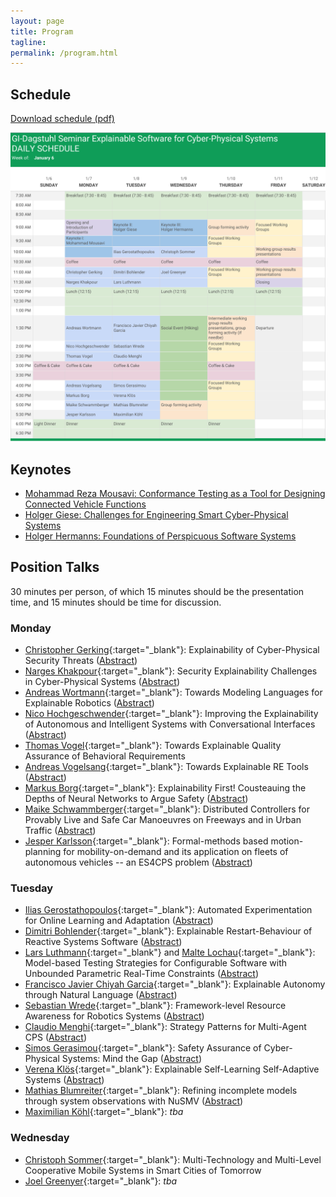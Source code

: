 ```yaml
---
layout: page
title: Program
tagline:
permalink: /program.html
---
```


## Schedule

[Download schedule (pdf)](assets/img/ES4CPS-Schedule.pdf)

<a href="assets/img/ES4CPS-Schedule.pdf">
<img src="assets/img/ES4CPS-Schedule.png"/>
</a>

## Keynotes

* [Mohammad Reza Mousavi: Conformance Testing as a Tool for Designing Connected Vehicle Functions](keynotes#mohammad-reza-mousavi--conformance-testing-as-a-tool-for-designing-connected-vehicle-functions)
* [Holger Giese: Challenges for Engineering Smart Cyber-Physical Systems](keynotes#holger-giese--challenges-for-engineering-smart-cyber-physical-systems)
* [Holger Hermanns: Foundations of Perspicuous Software Systems](keynotes#holger-hermanns--foundations-of-perspicuous-software-systems)

## Position Talks

30 minutes per person, of which 15 minutes should be the presentation time, and 15 minutes should be time for discussion.

### Monday

* [Christopher Gerking](https://www.uni-paderborn.de/person/8391/){:target="_blank"}: Explainability of Cyber-Physical Security Threats ([Abstract](abstracts/Gerking.pdf))
* [Narges Khakpour](https://lnu.se/en/staff/narges.khakpour/){:target="_blank"}: Security Explainability Challenges in Cyber-Physical Systems ([Abstract](abstracts/Khakpour.pdf))
* [Andreas Wortmann](http://www.se-rwth.de/staff/wortmann/){:target="_blank"}: Towards Modeling Languages for Explainable Robotics ([Abstract](abstracts/Wortmann.pdf))
* [Nico Hochgeschwender](http://www.dlr.de/sc){:target="_blank"}: Improving the Explainability of Autonomous and Intelligent
Systems with Conversational Interfaces ([Abstract](abstracts/Hochgeschwender.pdf))
* [Thomas Vogel](http://thomas-vogel.github.io/){:target="_blank"}: Towards Explainable Quality Assurance of Behavioral Requirements
* [Andreas Vogelsang](https://www.dcaiti.tu-berlin.de/people/vogelsang/){:target="_blank"}: Towards Explainable RE Tools ([Abstract](abstracts/Vogelsang.pdf))
* [Markus Borg](https://www.sics.se/people/markus-borg){:target="_blank"}: Explainability First! Cousteauing the Depths of Neural Networks to Argue Safety ([Abstract](abstracts/Borg.pdf))
* [Maike Schwammberger](https://uol.de/csd/persons/maike-schwammberger-msc/){:target="_blank"}: Distributed Controllers for Provably Live and Safe Car
Manoeuvres on Freeways and in Urban Traffic ([Abstract](abstracts/Schwammberger.pdf))
* [Jesper	Karlsson](https://www.kth.se/profile/jeskarl){:target="_blank"}: Formal-methods based motion-planning for mobility-on-demand and its application on fleets of autonomous vehicles -- an ES4CPS problem ([Abstract](abstracts/Karlsson.pdf))

### Tuesday

* [Ilias Gerostathopoulos](http://www4.in.tum.de/~gerostat/){:target="_blank"}: Automated Experimentation for Online Learning and
Adaptation ([Abstract](abstracts/Gerostathopoulos.pdf))
* [Dimitri Bohlender](https://embedded.rwth-aachen.de/doku.php?id=lehrstuhl:mitarbeiter:bohlender){:target="_blank"}: Explainable Restart-Behaviour of Reactive Systems Software ([Abstract](abstracts/Bohlender.pdf))
* [Lars Luthmann](https://www.es.tu-darmstadt.de/es/team/lars-luthmann/){:target="_blank"} and [Malte Lochau](http://www.es.tu-darmstadt.de/es/team/malte-lochau){:target="_blank"}: Model-based Testing Strategies for Configurable Software
with Unbounded Parametric Real-Time Constraints ([Abstract](abstracts/Luthmann.pdf))
* [Francisco Javier Chiyah Garcia](https://scholar.google.co.uk/citations?user=NQyCFjYAAAAJ&hl=en){:target="_blank"}: Explainable Autonomy through Natural Language ([Abstract](abstracts/ChiyahGarcia.pdf))
* [Sebastian Wrede](https://www.cor-lab.de/swrede){:target="_blank"}: Framework-level Resource Awareness for Robotics Systems ([Abstract](abstracts/Wrede.txt))
* [Claudio Menghi](https://www.chalmers.se/en/staff/Pages/menghi.aspx){:target="_blank"}: Strategy Patterns for Multi-Agent CPS ([Abstract](abstracts/Menghi.pdf))
* [Simos Gerasimou](https://www-users.cs.york.ac.uk/simos/){:target="_blank"}: Safety Assurance of Cyber-Physical Systems: Mind the Gap ([Abstract](abstracts/Gerasimou.txt))
* [Verena Klös](https://www.sese.tu-berlin.de/menue/ueber_uns/team/verena_kloes/){:target="_blank"}: Explainable Self-Learning Self-Adaptive Systems ([Abstract](abstracts/Kloes.pdf))
* [Mathias Blumreiter](https://www.tuhh.de/sts/institute/people/mathias-blumreiter.html){:target="_blank"}: Refining incomplete models through system observations
with NuSMV ([Abstract](abstracts/Blumreiter.pdf))
* [Maximilian Köhl](https://www.koehlma.de/){:target="_blank"}: _tba_

### Wednesday

* [Christoph Sommer](http://www.ccs-labs.org/~sommer/){:target="_blank"}: Multi-Technology and Multi-Level Cooperative Mobile Systems in Smart Cities of Tomorrow
* [Joel Greenyer](http://jgreen.de/){:target="_blank"}: _tba_
